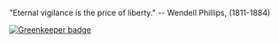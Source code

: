 "Eternal vigilance is the price of liberty." -- Wendell Phillips, (1811-1884)

[![Greenkeeper badge](https://badges.greenkeeper.io/kumavis/eternal-vigilance.svg)](https://greenkeeper.io/)